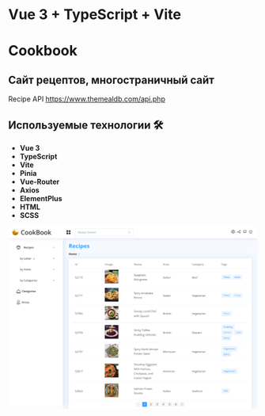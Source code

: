 # Vue 3 + TypeScript + Vite

# Cookbook
## Сайт рецептов, многостраничный сайт
Recipe API https://www.themealdb.com/api.php

## Используемые технологии 🛠️

- **Vue 3**
- **TypeScript**
- **Vite**
- **Pinia**
- **Vue-Router**
- **Axios**
- **ElementPlus**
- **HTML**
- **SCSS**

<div><img src="https://github.com/Olga-Zyukina/cookbook-vue3-vite/blob/main/Screenshot.png" title="Cookbook" alt="Cookbook"/></div>
